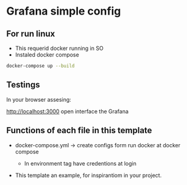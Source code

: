 # Grafana simple config

## For run linux

* This requerid docker running in SO
* Instaled docker compose

```bash
docker-compose up --build
```

## Testings

In your browser assesing:

<http://localhost:3000> open interface the Grafana

## Functions of each file in this template

* docker-compose.yml -> create configs form run docker at docker compose
  * In environment tag have credentions at login

* This template an example, for inspirantiom in your project.
